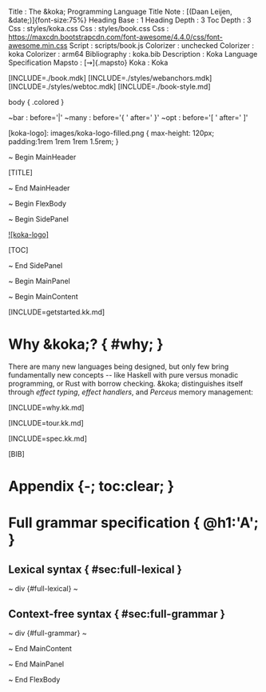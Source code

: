 Title         : The &koka; Programming Language
Title Note    : [(Daan Leijen, &date;)]{font-size:75%}
Heading Base  : 1
Heading Depth : 3
Toc Depth     : 3
Css           : styles/koka.css
Css           : styles/book.css
Css           : https://maxcdn.bootstrapcdn.com/font-awesome/4.4.0/css/font-awesome.min.css
Script        : scripts/book.js
Colorizer     : unchecked
Colorizer     : koka
Colorizer     : arm64
Bibliography  : koka.bib
Description   : Koka Language Specification
Mapsto        : [$\rightsquigarrow$]{.mapsto}
Koka          : Koka

[INCLUDE=./book.mdk]
[INCLUDE=./styles/webanchors.mdk]
[INCLUDE=./styles/webtoc.mdk]
[INCLUDE=./book-style.md]

body {
  .colored
}

~bar          : before='|'
~many         : before='{ ' after=' }'
~opt          : before='[ ' after=' ]'


[koka-logo]: images/koka-logo-filled.png { max-height: 120px; padding:1rem 1rem 1rem 1.5rem; }

~ Begin MainHeader

[TITLE]

~ End MainHeader

~ Begin FlexBody

~ Begin SidePanel

[![koka-logo]](https://github.com/koka-lang/koka)

[TOC]

~ End SidePanel

~ Begin MainPanel

~ Begin MainContent

[INCLUDE=getstarted.kk.md]

# Why &koka;? { #why; }

There are many new languages being designed, but only few
bring fundamentally new concepts -- like Haskell with
pure versus monadic programming, or Rust with borrow checking.
&koka; distinguishes itself through _effect typing_, _effect handlers_,
and _Perceus_ memory management:

[INCLUDE=why.kk.md]

[INCLUDE=tour.kk.md]

[INCLUDE=spec.kk.md]

[BIB]

# Appendix {-; toc:clear; }

# Full grammar specification { @h1:'A'; }

## Lexical syntax { #sec:full-lexical }

~ div {#full-lexical}
~

## Context-free syntax  { #sec:full-grammar }

~ div {#full-grammar}
~

~ End MainContent

~ End MainPanel

~ End FlexBody
